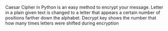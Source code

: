 Caesar Cipher in Python is an easy method to encrypt your message. Letter in a plain given text is changed to a letter that appears a certain number of positions farther down the alphabet. Decrypt key shows the number that how many times letters were shifted during encryption
